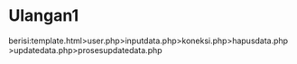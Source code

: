 # Ulangan1
berisi:template.html>user.php>inputdata.php>koneksi.php>hapusdata.php>updatedata.php>prosesupdatedata.php
